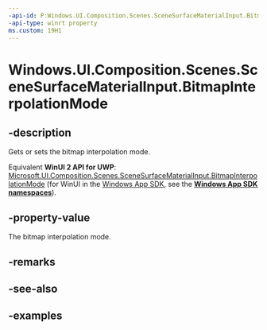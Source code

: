 ```yaml
---
-api-id: P:Windows.UI.Composition.Scenes.SceneSurfaceMaterialInput.BitmapInterpolationMode
-api-type: winrt property
ms.custom: 19H1
---
```


<!-- Property syntax.
public CompositionBitmapInterpolationMode BitmapInterpolationMode { get;  set; }
-->

# Windows.UI.Composition.Scenes.SceneSurfaceMaterialInput.BitmapInterpolationMode

## -description

Gets or sets the bitmap interpolation mode.

Equivalent **WinUI 2 API for UWP**: [Microsoft.UI.Composition.Scenes.SceneSurfaceMaterialInput.BitmapInterpolationMode](/windows/winui/api/microsoft.ui.composition.scenes.scenesurfacematerialinput.bitmapinterpolationmode) (for WinUI in the [Windows App SDK](/windows/apps/windows-app-sdk/), see the **[Windows App SDK namespaces](/windows/windows-app-sdk/api/winrt/)**).

## -property-value

The bitmap interpolation mode.

## -remarks

## -see-also

## -examples

